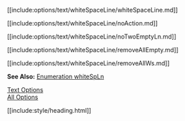 [[include:options/text/whiteSpaceLine/whiteSpaceLine.md]]

[[include:options/text/whiteSpaceLine/noAction.md]]

[[include:options/text/whiteSpaceLine/noTwoEmptyLn.md]]

[[include:options/text/whiteSpaceLine/removeAllEmpty.md]]

[[include:options/text/whiteSpaceLine/removeAllWs.md]]

**See Also:** [Enumeration whiteSpLn](/enums/enums.whitespln.html)

[Text Options](../)  
[All Options](../../)

[[include:style/heading.html]]
